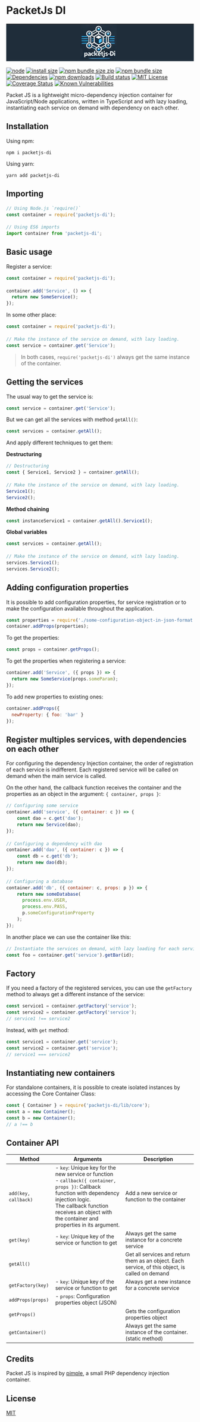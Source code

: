 # PacketJs DI

<div align="center">
  <img src="resources/logo.png" alt="packetjs-di" />
</div>

[![node](https://img.shields.io/badge/node-%3E=6.0.0-green)](https://www.npmjs.com/package/packetjs-di)
[![install size](https://packagephobia.com/badge?p=packetjs-di)](https://packagephobia.com/result?p=packetjs-di)
[![npm bundle size zip](https://img.shields.io/bundlephobia/minzip/packetjs-di?style=flat-square)](https://bundlephobia.com/package/packetjs-di@latest)
[![npm bundle size](https://img.shields.io/bundlephobia/min/packetjs-di?style=flat-square)](https://bundlephobia.com/package/packetjs-di@latest)
[![Dependencies](https://img.shields.io/badge/dependencies-0-blue)](https://bundlephobia.com/result?p=packetjs-di)
[![npm downloads](https://img.shields.io/npm/dm/packetjs-di.svg?style=flat-square)](https://npm-stat.com/charts.html?package=packetjs-di)
[![Build status](https://github.com/fdosruiz/packetjs/actions/workflows/ci-cd.yml/badge.svg)](https://github.com/fdosruiz/packetjs/actions)
[![MIT License](https://img.shields.io/badge/license-MIT-blue.svg?style=flat)](https://github.com/fdosruiz/packetjs/blob/main/LICENSE)
[![Coverage Status](https://coveralls.io/repos/github/fdosruiz/packetjs/badge.svg?branch=main)](https://coveralls.io/github/fdosruiz/packetjs?branch=main)
[![Known Vulnerabilities](https://snyk.io/test/npm/packetjs-di/badge.svg)](https://snyk.io/test/npm/packetjs-di)

Packet JS is a lightweight micro-dependency injection container for JavaScript/Node applications, written in TypeScript and with lazy loading, instantiating each service on demand with dependency on each other.

## Installation

Using npm:

    npm i packetjs-di

Using yarn:

    yarn add packetjs-di

## Importing

```javascript
// Using Node.js `require()`
const container = require('packetjs-di');

// Using ES6 imports
import container from 'packetjs-di';
```

## Basic usage

Register a service:

```javascript
const container = require('packetjs-di');

container.add('Service', () => {
  return new SomeService();
});
```

In some other place:

```javascript
const container = require('packetjs-di');

// Make the instance of the service on demand, with lazy loading.
const service = container.get('Service');
```

> In both cases, `require('packetjs-di')` always get the same instance of the container.

## Getting the services

The usual way to get the service is:

```javascript
const service = container.get('Service');
```

But we can get all the services with method `getAll()`:

```javascript
const services = container.getAll();
```

And apply different techniques to get them:

**Destructuring**

```javascript
// Destructuring
const { Service1, Service2 } = container.getAll();

// Make the instance of the service on demand, with lazy loading.
Service1();
Service2();
```

**Method chaining**

```javascript
const instanceService1 = container.getAll().Service1();
```

**Global variables**

```javascript
const services = container.getAll();

// Make the instance of the service on demand, with lazy loading.
services.Service1();
services.Service2();
```

## Adding configuration properties

It is possible to add configuration properties, for service registration or to make the configuration available throughout the application.

```javascript
const properties = require('./some-configuration-object-in-json-format');
container.addProps(properties);
```

To get the properties:

```javascript
const props = container.getProps();
```

To get the properties when registering a service:

```javascript
container.add('Service', ({ props }) => {
  return new SomeService(props.someParam);
});
```

To add new properties to existing ones:

```javascript
container.addProps({
  newProperty: { foo: 'bar' }
});
```

## Register multiples services, with dependencies on each other

For configuring the dependency Injection container, the order of registration of each service is indifferent. Each registered service will be called on demand when the main service is called.

On the other hand, the callback function receives the container and the properties as an object in the argument: `{ container, props }`:

```javascript
// Configuring some service
container.add('service', ({ container: c }) => {
    const dao = c.get('dao');
    return new Service(dao);
});

// Configuring a dependency with dao
container.add('dao', ({ container: c }) => {
    const db = c.get('db');
    return new dao(db);
});

// Configuring a database
container.add('db', ({ container: c, props: p }) => {
    return new someDatabase(
      process.env.USER,
      process.env.PASS,
      p.someConfigurationProperty
    );
});
```

In another place we can use the container like this:

```javascript
// Instantiate the services on demand, with lazy loading for each service.
const foo = container.get('service').getBar(id);
```

## Factory

If you need a factory of the registered services, you can use the `getFactory` method to always get a different instance of the service: 

```javascript
const service1 = container.getFactory('service');
const service2 = container.getFactory('service');
// service1 !== service2
```

Instead, with `get` method:

```javascript
const service1 = container.get('service');
const service2 = container.get('service');
// service1 === service2
```

## Instantiating new containers

For standalone containers, it is possible to create isolated instances by accessing the Core Container Class:

```javascript
const { Container } = require('packetjs-di/lib/core');
const a = new Container();
const b = new Container();
// a !== b
```

## Container API

| Method               | Arguments                                                                                                                                                                                                                                      | Description                                                                                        |
|----------------------|------------------------------------------------------------------------------------------------------------------------------------------------------------------------------------------------------------------------------------------------|----------------------------------------------------------------------------------------------------|
| `add(key, callback)` | - `key`: Unique key for the new service or function<br/>- `callback({ container, props })`: Callback function with dependency injection logic.<br/>The callback function receives an object with the container and properties in its argument. | Add a new service or function to the container                                                     |
| `get(key)`           | - `key`: Unique key of the service or function to get                                                                                                                                                                                          | Always get the same instance for a concrete service                                                |
| `getAll()`           |                                                                                                                                                                                                                                                | Get all services and return them as an object. Each service, of this object, is called on demand   |
| `getFactory(key)`    | - `key`: Unique key of the service or function to get                                                                                                                                                                                          | Always get a new instance for a concrete service                                                   |
| `addProps(props)`    | - `props`: Configuration properties object (JSON)                                                                                                                                                                                              |                                                                                                    |
| `getProps()`         |                                                                                                                                                                                                                                                | Gets the configuration properties object                                                           |
| `getContainer()`     |                                                                                                                                                                                                                                                | Always get the same instance of the container. (static method)                                     |

## Credits

Packet JS is inspired by [pimple](https://github.com/silexphp/Pimple), a small PHP dependency injection container.

## License

[MIT](https://github.com/fdosruiz/packetjs/blob/main/LICENSE)

